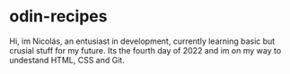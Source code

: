 # odin-recipes

Hi, im Nicolás, an entusiast in development, currently learning basic but crusial stuff for my future. Its the fourth day of 2022 and im on my way to undestand HTML, CSS and Git.
